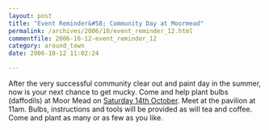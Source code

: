 ```yaml
---
layout: post
title: "Event Reminder&#58; Community Day at Moormead"
permalink: /archives/2006/10/event_reminder_12.html
commentfile: 2006-10-12-event_reminder_12
category: around_town
date: 2006-10-12 11:02:24

---
```


After the very successful community clear out and paint day in the summer, now is your next chance to get mucky. Come and help plant bulbs (daffodils) at Moor Mead on [Saturday 14th October](/event/Meeting/200610050726). Meet at the pavilion at 11am. Bulbs, instructions and tools will be provided as will tea and coffee. Come and plant as many or as few as you like.
